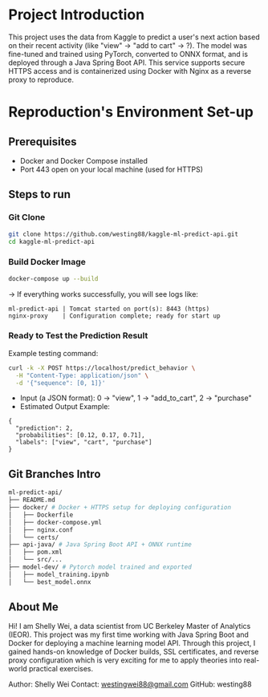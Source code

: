 # Project Introduction

This project uses the data from Kaggle to predict a user's next action based on their recent activity (like "view" -> "add to cart" -> ?). The model was fine-tuned and trained using PyTorch, converted to ONNX format, and is deployed through a Java Spring Boot API. This service supports secure HTTPS access and is containerized using Docker with Nginx as a reverse proxy to reproduce.

# Reproduction's Environment Set-up

## Prerequisites

- Docker and Docker Compose installed
- Port 443 open on your local machine (used for HTTPS)

## Steps to run

### Git Clone

```bash
git clone https://github.com/westing88/kaggle-ml-predict-api.git
cd kaggle-ml-predict-api
```

### Build Docker Image

```bash
docker-compose up --build
```

-> If everything works successfully, you will see logs like:

```log
ml-predict-api | Tomcat started on port(s): 8443 (https)
nginx-proxy    | Configuration complete; ready for start up
```

### Ready to Test the Prediction Result

Example testing command:

```bash
curl -k -X POST https://localhost/predict_behavior \
  -H "Content-Type: application/json" \
  -d '{"sequence": [0, 1]}'
```

- Input (a JSON format): 0 -> "view", 1 -> "add_to_cart", 2 -> "purchase"
- Estimated Output Example:

```log
{
  "prediction": 2,
  "probabilities": [0.12, 0.17, 0.71],
  "labels": ["view", "cart", "purchase"]
}
```

## Git Branches Intro

```bash
ml-predict-api/
├── README.md
├── docker/ # Docker + HTTPS setup for deploying configuration
│   ├── Dockerfile
│   ├── docker-compose.yml
│   ├── nginx.conf
│   └── certs/
├── api-java/ # Java Spring Boot API + ONNX runtime
│   ├── pom.xml
│   └── src/...
├── model-dev/ # Pytorch model trained and exported
│   ├── model_training.ipynb
│   └── best_model.onnx
```

## About Me

Hi! I am Shelly Wei, a data scientist from UC Berkeley Master of Analytics (IEOR). This project was my first time working with Java Spring Boot and Docker for deploying a machine learning model API. Through this project, I gained hands-on knowledge of Docker builds, SSL certificates, and reverse proxy configuration which is very exciting for me to apply theories into real-world practical exercises.

Author: Shelly Wei
Contact: westingwei88@gmail.com
GitHub: westing88
